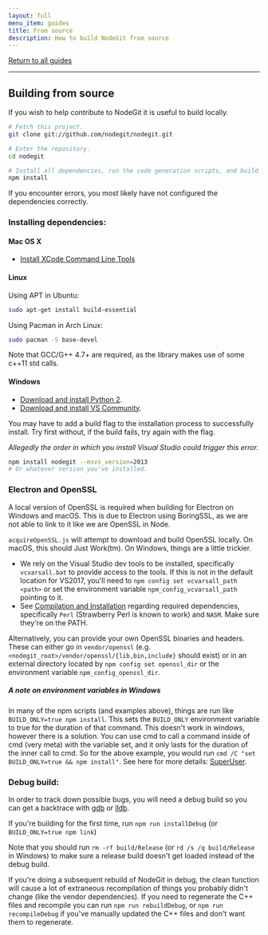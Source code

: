 ```yaml
---
layout: full
menu_item: guides
title: From source
description: How to build NodeGit from source
---
```


[Return to all guides](../../)

* * *

Building from source
--------------------

If you wish to help contribute to NodeGit it is useful to build locally.

``` bash
# Fetch this project.
git clone git://github.com/nodegit/nodegit.git

# Enter the repository.
cd nodegit

# Install all dependencies, run the code generation scripts, and build.
npm install
```

If you encounter errors, you most likely have not configured the dependencies correctly.

### Installing dependencies: ###

#### <a name="osx"></a> Mac OS X ####

- [Install XCode Command Line Tools](http://railsapps.github.io/xcode-command-line-tools.html)

#### <a name="linux"></a>Linux ####

Using APT in Ubuntu:

``` bash
sudo apt-get install build-essential
```

Using Pacman in Arch Linux:

``` bash
sudo pacman -S base-devel
```

Note that GCC/G++ 4.7+ are required, as the library makes use of some c++11 std calls.

#### <a name="windows"></a>Windows ####

- [Download and install Python 2](https://www.python.org/download/windows).
- [Download and install VS Community](https://www.visualstudio.com/products/visual-studio-community-vs).

You may have to add a build flag to the installation process to successfully install.
Try first without, if the build fails, try again with the flag.

*Allegedly the order in which you install Visual Studio could trigger this error.*

``` bash
npm install nodegit --msvs_version=2013
# Or whatever version you've installed.
```

### Electron and OpenSSL ###
A local version of OpenSSL is required when building for Electron on Windows and macOS. This is due to Electron using BoringSSL, as we are not able to link to it like we are OpenSSL in Node.

`acquireOpenSSL.js` will attempt to download and build OpenSSL locally. On macOS, this should Just Work(tm). On Windows, things are a little trickier.

- We rely on the Visual Studio dev tools to be installed, specifically `vcvarsall.bat` to provide access to the tools. If this is not in the default location for VS2017, you'll need to `npm config set vcvarsall_path <path>` or set the environment variable `npm_config_vcvarsall_path` pointing to it.
- See [Compilation and Installation](https://wiki.openssl.org/index.php/Compilation_and_Installation#Windows) regarding required dependencies, specifically `Perl` (Strawberry Perl is known to work) and `NASM`. Make sure they're on the PATH.

Alternatively, you can provide your own OpenSSL binaries and headers. These can either go in `vendor/openssl` (e.g. `<nodegit_root>/vendor/openssl/{lib,bin,include}` should exist) or in an external directory located by `npm config set openssl_dir` or the environment variable `npm_config_openssl_dir`.

##### A note on environment variables in Windows #####
In many of the npm scripts (and examples above), things are run like
`BUILD_ONLY=true npm install`. This sets the `BUILD_ONLY` environment variable
to true for the duration of that command. This doesn't work in windows, however
there is a solution. You can use cmd to call a command inside of cmd (very meta)
with the variable set, and it only lasts for the duration of the inner call to cmd.
So for the above example, you would run `cmd /C "set BUILD_ONLY=true && npm install"`.
See here for more details:
[SuperUser](http://superuser.com/questions/223104/setting-environment-variable-for-just-one-command-in-windows-cmd-exe).

### <a name="debug-build"></a>Debug build: ###

In order to track down possible bugs, you will need a debug build so you
can get a backtrace with [gdb](http://www.gnu.org/software/gdb/) or
[lldb](http://lldb.llvm.org/).

If you're building for the first time, run `npm run installDebug` (or `BUILD_ONLY=true npm link`)

Note that you should run `rm -rf build/Release` (or `rd /s /q build/Release` in Windows) to make sure a release build doesn't get loaded instead of the debug build.

If you're doing a subsequent rebuild of NodeGit in debug, the clean function will cause a lot of extraneous recompilation of things you probably didn't change (like the vendor dependencies). If you need to regenerate the C++ files and recompile you can run `npm run rebuildDebug`, or `npm run recompileDebug` if you've manually updated the C++ files and don't want them to regenerate.
